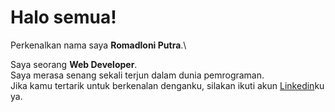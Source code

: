 # Halo semua! 

Perkenalkan nama saya **Romadloni Putra**.\

Saya seorang **Web Developer**.\
Saya merasa senang sekali terjun dalam dunia pemrograman.\
Jika kamu tertarik untuk berkenalan denganku, silakan ikuti akun [Linkedin](https://www.linkedin.com/in/muhammad-romadloni-putra-899961200/)ku ya.
